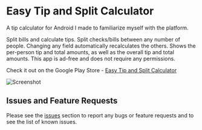 # Easy Tip and Split Calculator

A tip calculator for Android I made to familiarize myself with the platform.

Split bills and calculate tips.
Split checks/bills between any number of people.
Changing any field automatically recalculates the others.
Shows the per-person tip and total amounts, as well as the overall tip and total amounts.
This app is ad-free and does not require any permissions.

Check it out on the Google Play Store - [Easy Tip and Split Calculator](https://play.google.com/store/apps/details?id=com.antew.tipcalc)

![Screenshot](http://imgur.com/tYIgaE1.png)

## Issues and Feature Requests
Please see the [issues](https://github.com/antew/tipcalc/issues) section
to report any bugs or feature requests and to see the list of known issues.
